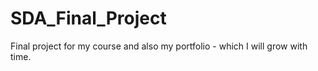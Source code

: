 # SDA_Final_Project
Final project for my course and also my portfolio - which I will grow with time.
